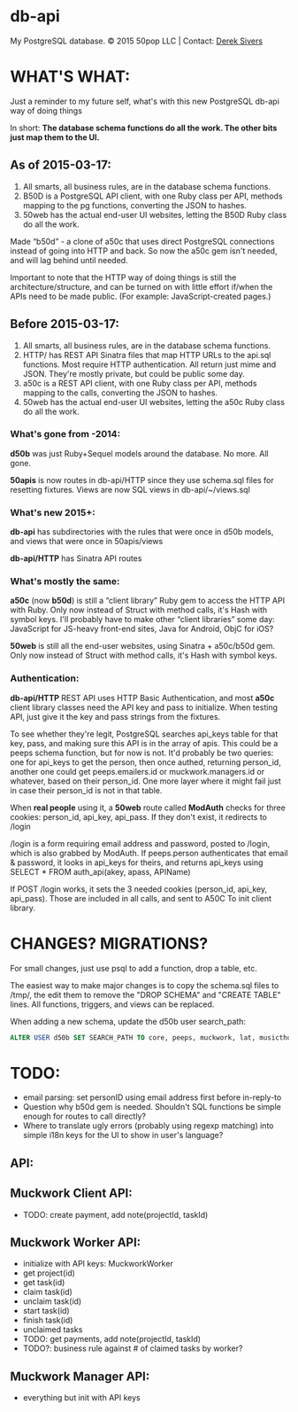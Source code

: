 # db-api

My PostgreSQL database.  © 2015 50pop LLC | Contact: [Derek Sivers](http://sivers.org/)

# WHAT'S WHAT:

Just a reminder to my future self, what's with this new PostgreSQL db-api way of doing things

In short:  **The database schema functions do all the work.  The other bits just map them to the UI.**

## As of 2015-03-17:

1. All smarts, all business rules, are in the database schema functions.
2. B50D is a PostgreSQL API client, with one Ruby class per API, methods mapping to the pg functions, converting the JSON to hashes.
3. 50web has the actual end-user UI websites, letting the B50D Ruby class do all the work.

Made “b50d” - a clone of a50c that uses direct PostgreSQL connections instead of going into HTTP and back.  So now the a50c gem isn't needed, and will lag behind until needed.

Important to note that the HTTP way of doing things is still the architecture/structure, and can be turned on with little effort if/when the APIs need to be made public.  (For example: JavaScript-created pages.)

## Before 2015-03-17:

1. All smarts, all business rules, are in the database schema functions.
2. HTTP/ has REST API Sinatra files that map HTTP URLs to the api.sql functions. Most require HTTP authentication. All return just mime and JSON. They're mostly private, but could be public some day.
3. a50c is a REST API client, with one Ruby class per API, methods mapping to the calls, converting the JSON to hashes.
4. 50web has the actual end-user UI websites, letting the a50c Ruby class do all the work.

### What's gone from -2014:

**d50b** was just Ruby+Sequel models around the database.  No more.  All gone.

**50apis** is now routes in db-api/HTTP since they use schema.sql files for resetting fixtures.  Views are now SQL views in db-api/~/views.sql

### What's new 2015+:

**db-api** has subdirectories with the rules that were once in d50b models, and views that were once in 50apis/views

**db-api/HTTP** has Sinatra API routes

### What's mostly the same:

**a50c** (now **b50d**) is still a “client library” Ruby gem to access the HTTP API with Ruby.  Only now instead of Struct with method calls, it's Hash with symbol keys.  I'll probably have to make other “client libraries” some day: JavaScript for JS-heavy front-end sites, Java for Android, ObjC for iOS?

**50web** is still all the end-user websites, using Sinatra + a50c/b50d gem.  Only now instead of Struct with method calls, it's Hash with symbol keys.

### Authentication:

**db-api/HTTP** REST API uses HTTP Basic Authentication, and most **a50c** client library classes need the API key and pass to initialize.  When testing API, just give it the key and pass strings from the fixtures.

To see whether they're legit, PostgreSQL searches api_keys table for that key, pass, and making sure this API is in the array of apis.  This could be a peeps schema function, but for now is not.  It'd probably be two queries: one for api_keys to get the person, then once authed, returning person_id, another one could get peeps.emailers.id or muckwork.managers.id or whatever, based on their person_id.  One more layer where it might fail just in case their person_id is not in that table.

When **real people** using it, a **50web** route called **ModAuth** checks for three cookies:  person_id, api_key, api_pass.  If they don't exist, it redirects to /login

/login is a form requiring email address and password, posted to /login, which is also grabbed by ModAuth.  If peeps.person authenticates that email & password, it looks in api_keys for theirs, and returns api_keys using SELECT * FROM auth_api(akey, apass, APIName)

If POST /login works, it sets the 3 needed cookies (person_id, api_key, api_pass).  Those are included in all calls, and sent to A50C To init client library.

# CHANGES? MIGRATIONS?

For small changes, just use psql to add a function, drop a table, etc.

The easiest way to make major changes is to copy the schema.sql files to /tmp/, the edit them to remove the "DROP SCHEMA" and "CREATE TABLE" lines.  All functions, triggers, and views can be replaced.

When adding a new schema, update the d50b user search_path:

```sql
ALTER USER d50b SET SEARCH_PATH TO core, peeps, muckwork, lat, musicthoughts, sivers, woodegg;
```

# TODO:

* email parsing: set personID using email address first before in-reply-to
* Question why b50d gem is needed. Shouldn't SQL functions be simple enough for routes to call directly?
* Where to translate ugly errors (probably using regexp matching) into simple i18n keys for the UI to show in user's language?

## API:

## Muckwork Client API:

* TODO: create payment, add note(projectId, taskId)

## Muckwork Worker API:

* initialize with API keys: MuckworkWorker
* get project(id)
* get task(id)
* claim task(id)
* unclaim task(id)
* start task(id)
* finish task(id)
* unclaimed tasks
* TODO: get payments, add note(projectId, taskId)
* TODO?: business rule against # of claimed tasks by worker?

## Muckwork Manager API:

* everything but init with API keys

